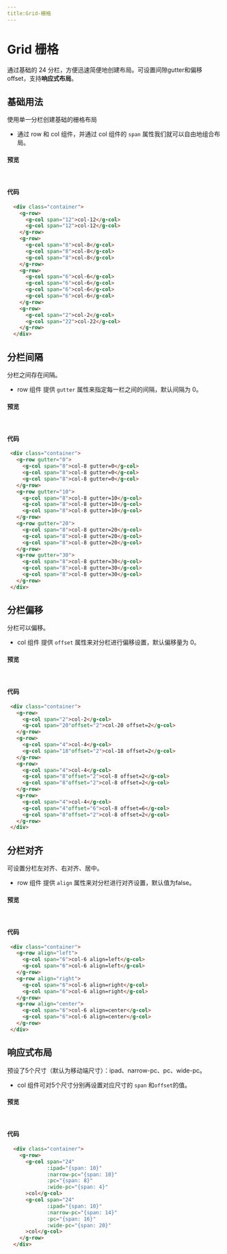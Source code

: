 ```yaml
---
title:Grid-栅格
---
```


# Grid 栅格
通过基础的 24 分栏，方便迅速简便地创建布局。可设置间隙gutter和偏移offset，支持**响应式布局**。

## 基础用法
使用单一分栏创建基础的栅格布局
- 通过 row 和 col 组件，并通过 col 组件的 `span` 属性我们就可以自由地组合布局。

#### 预览
<br>
 <ClientOnly>
   <grid-demo></grid-demo>
 </ClientOnly>

#### 代码
```html
  <div class="container">
    <g-row>
      <g-col span="12">col-12</g-col>
      <g-col span="12">col-12</g-col>
    </g-row>
    <g-row>
      <g-col span="8">col-8</g-col>
      <g-col span="8">col-8</g-col>
      <g-col span="8">col-8</g-col>
    </g-row>
    <g-row>
      <g-col span="6">col-6</g-col>
      <g-col span="6">col-6</g-col>
      <g-col span="6">col-6</g-col>
      <g-col span="6">col-6</g-col>
    </g-row>
    <g-row>
      <g-col span="2">col-2</g-col>
      <g-col span="22">col-22</g-col>
    </g-row>
  </div>
```

## 分栏间隔
分栏之间存在间隔。
- row 组件 提供 `gutter` 属性来指定每一栏之间的间隔，默认间隔为 0。

#### 预览
<br>
 <ClientOnly>
   <grid-gutter></grid-gutter>
 </ClientOnly>
 
 #### 代码
 ```html
  <div class="container">
    <g-row gutter="0">
      <g-col span="8">col-8 gutter=0</g-col>
      <g-col span="8">col-8 gutter=0</g-col>
      <g-col span="8">col-8 gutter=0</g-col>
    </g-row>
    <g-row gutter="10">
      <g-col span="8">col-8 gutter=10</g-col>
      <g-col span="8">col-8 gutter=10</g-col>
      <g-col span="8">col-8 gutter=10</g-col>
    </g-row>
    <g-row gutter="20">
      <g-col span="8">col-8 gutter=20</g-col>
      <g-col span="8">col-8 gutter=20</g-col>
      <g-col span="8">col-8 gutter=20</g-col>
    </g-row>
    <g-row gutter="30">
      <g-col span="8">col-8 gutter=30</g-col>
      <g-col span="8">col-8 gutter=30</g-col>
      <g-col span="8">col-8 gutter=30</g-col>
    </g-row>
  </div>
```

## 分栏偏移
分栏可以偏移。
- col 组件 提供 `offset` 属性来对分栏进行偏移设置，默认偏移量为 0。

#### 预览
<br>
 <ClientOnly>
   <grid-offset></grid-offset>
 </ClientOnly>
 
 #### 代码
 ```html
  <div class="container">
    <g-row>
      <g-col span="2">col-2</g-col>
      <g-col span="20"offset="2">col-20 offset=2</g-col>
    </g-row>
    <g-row>
      <g-col span="4">col-4</g-col>
      <g-col span="18"offset="2">col-18 offset=2</g-col>
    </g-row>
    <g-row>
      <g-col span="4">col-4</g-col>
      <g-col span="8"offset="2">col-8 offset=2</g-col>
      <g-col span="8"offset="2">col-8 offset=2</g-col>
    </g-row>
    <g-row>
      <g-col span="4">col-4</g-col>
      <g-col span="4"offset="6">col-8 offset=6</g-col>
      <g-col span="8"offset="2">col-8 offset=2</g-col>
    </g-row>
  </div>
```

## 分栏对齐
可设置分栏左对齐、右对齐、居中。
 - row 组件 提供 `align` 属性来对分栏进行对齐设置，默认值为false。
 
 #### 预览
 <br>
  <ClientOnly>
    <grid-align></grid-align>
  </ClientOnly>
 
 #### 代码
 ```html
  <div class="container">
    <g-row align="left">
      <g-col span="6">col-6 align=left</g-col>
      <g-col span="6">col-6 align=left</g-col>
    </g-row>
    <g-row align="right">
      <g-col span="6">col-6 align=right</g-col>
      <g-col span="6">col-6 align=right</g-col>
    </g-row>
    <g-row align="center">
      <g-col span="6">col-6 align=center</g-col>
      <g-col span="6">col-6 align=center</g-col>
    </g-row>
  </div>
```

## 响应式布局
预设了5个尺寸（默认为移动端尺寸）：ipad、narrow-pc、pc、wide-pc。
- col 组件可对5个尺寸分别再设置对应尺寸的 `span` 和`offset`的值。

#### 预览
<br>
  <ClientOnly>
    <grid-auto></grid-auto>
  </ClientOnly>
  
#### 代码
```html
  <div class="container">
    <g-row>
      <g-col span="24"
             :ipad="{span: 10}"
             :narrow-pc="{span: 10}"
             :pc="{span: 8}"
             :wide-pc="{span: 4}"
      >col</g-col>
      <g-col span="24"
             :ipad="{span: 10}"
             :narrow-pc="{span: 14}"
             :pc="{span: 16}"
             :wide-pc="{span: 20}"
      >col</g-col>
    </g-row>
  </div>
```

